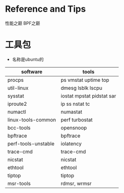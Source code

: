 # Reference and Tips
性能之巅
BPF之巅
# 工具包
- 名称是ubuntu的

| software            | tools                     |
| ------------------- | ------------------------- |
| procps              | ps vmstat uptime top      |
| util-linux          | dmesg lsblk lscpu         |
| sysstat             | iostat mpstat pidstat sar |
| iproute2            | ip ss nstat tc            |
| numactl             | numastat                  |
| linux-tools-common  | perf turbostat            |
| bcc-tools           | opensnoop                 |
| bpftrace            | bpftrace                  |
| perf-tools-unstable | iolatency                 |
| trace-cmd           | trace-cmd                 |
| nicstat             | nicstat                   |
| ethtool             | ethtool                   |
| tiptop              | tiptop                    |
| msr-tools           | rdmsr, wrmsr              |
